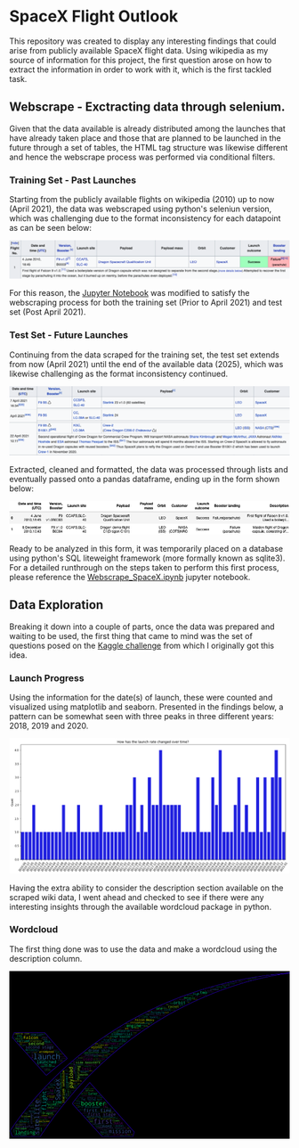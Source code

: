 # SpaceX Flight Outlook

This repository was created to display any interesting findings that could arise from publicly available SpaceX flight data. Using wikipedia as my source of information for this project, the first question arose on how to extract the information in order to work with it, which is the first tackled task.

## Webscrape - Exctracting data through selenium.

Given that the data available is already distributed among the launches that have already taken place and those that are planned to be launched in the future through a set of tables, the HTML tag structure was likewise different and hence the webscrape process was performed via conditional filters.

### Training Set - Past Launches

Starting from the publicly available flights on wikipedia (2010) up to now (April 2021), the data was webscraped using python's seleniun version, which was challenging due to the format inconsistency for each datapoint as can be seen below:

<p align="center">
  <img src="https://github.com/lherna/spacex_flights/blob/main/images/spacex_screenshot_short.png" title="spacex_train_table">
</p>

For this reason, the <a href="https://github.com/lherna/spacex_flights/blob/main/Webscrape_SpaceX.ipynb">Jupyter Notebook</a> was modified to satisfy the webscraping process for both the training set (Prior to April 2021) and test set (Post April 2021).

### Test Set - Future Launches

Continuing from the data scraped for the training set, the test set extends from now (April 2021) until the end of the available data (2025), which was likewise challenging as the format inconsistency continued. 

<p align="center">
  <img src="https://github.com/lherna/spacex_flights/blob/main/images/spacex_tscreenshot.png" title="spacex_test_table">
</p>

Extracted, cleaned and formatted, the data was processed through lists and eventually passed onto a pandas dataframe, ending up in the form shown below:

<p align="center">
  <img src="https://github.com/lherna/spacex_flights/blob/main/images/dataframe_spacex_short.png" title="spacex_dataframe">
</p>

Ready to be analyzed in this form, it was temporarily placed on a database using python's SQL liteweight framework (more formally known as sqlite3).
For a detailed runthrough on the steps taken to perform this first process, please reference the <a href='https://github.com/lherna/spacex_flights/blob/main/Webscrape_SpaceX.ipynb'>Webscrape_SpaceX.ipynb</a> jupyter notebook.

## Data Exploration 

Breaking it down into a couple of parts, once the data was prepared and waiting to be used, the first thing that came to mind was the set of questions posed on the <a href="https://www.kaggle.com/scoleman/spacex-launch-data">Kaggle challenge</a> from which I originally got this idea.

### Launch Progress

Using the information for the date(s) of launch, these were counted and visualized using matplotlib and seaborn. Presented in the findings below, a pattern can be somewhat seen with three peaks in three different years: 2018, 2019 and 2020.

<p align="center">
  <img src="https://github.com/lherna/spacex_flights/blob/main/images/change.png", title="spacex_wordcloud">
</p>

Having the extra ability to consider the description section available on the scraped wiki data, I went ahead and checked to see if there were any interesting insights through the available wordcloud package in python. 

### Wordcloud

The first thing done was to use the data and make a wordcloud using the description column.

<p align="center">
  <img src="https://github.com/lherna/spacex_flights/blob/main/images/spacex_wordcloud.png", title="spacex_wordcloud">
</p>








